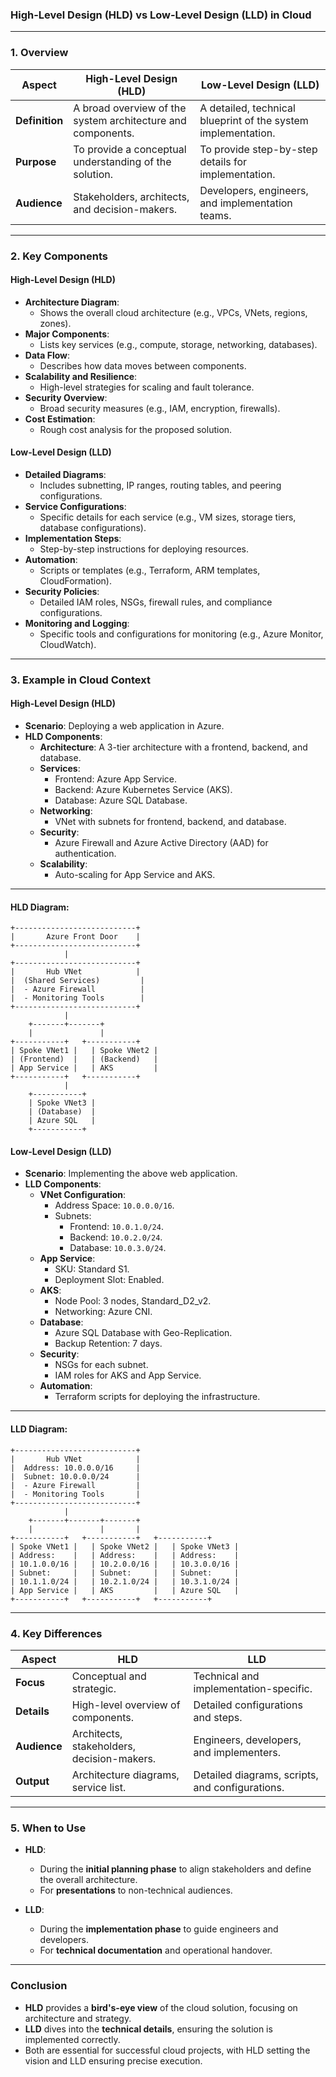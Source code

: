 ### **High-Level Design (HLD) vs Low-Level Design (LLD) in Cloud**

---

### **1. Overview**

| **Aspect**               | **High-Level Design (HLD)**                                      | **Low-Level Design (LLD)**                                      |
|---------------------------|------------------------------------------------------------------|------------------------------------------------------------------|
| **Definition**            | A broad overview of the system architecture and components.     | A detailed, technical blueprint of the system implementation.   |
| **Purpose**               | To provide a conceptual understanding of the solution.          | To provide step-by-step details for implementation.             |
| **Audience**              | Stakeholders, architects, and decision-makers.                 | Developers, engineers, and implementation teams.                |

---

### **2. Key Components**

#### **High-Level Design (HLD)**
- **Architecture Diagram**:
  - Shows the overall cloud architecture (e.g., VPCs, VNets, regions, zones).
- **Major Components**:
  - Lists key services (e.g., compute, storage, networking, databases).
- **Data Flow**:
  - Describes how data moves between components.
- **Scalability and Resilience**:
  - High-level strategies for scaling and fault tolerance.
- **Security Overview**:
  - Broad security measures (e.g., IAM, encryption, firewalls).
- **Cost Estimation**:
  - Rough cost analysis for the proposed solution.

#### **Low-Level Design (LLD)**
- **Detailed Diagrams**:
  - Includes subnetting, IP ranges, routing tables, and peering configurations.
- **Service Configurations**:
  - Specific details for each service (e.g., VM sizes, storage tiers, database configurations).
- **Implementation Steps**:
  - Step-by-step instructions for deploying resources.
- **Automation**:
  - Scripts or templates (e.g., Terraform, ARM templates, CloudFormation).
- **Security Policies**:
  - Detailed IAM roles, NSGs, firewall rules, and compliance configurations.
- **Monitoring and Logging**:
  - Specific tools and configurations for monitoring (e.g., Azure Monitor, CloudWatch).

---

### **3. Example in Cloud Context**

#### **High-Level Design (HLD)**
- **Scenario**: Deploying a web application in Azure.
- **HLD Components**:
  - **Architecture**: A 3-tier architecture with a frontend, backend, and database.
  - **Services**:
    - Frontend: Azure App Service.
    - Backend: Azure Kubernetes Service (AKS).
    - Database: Azure SQL Database.
  - **Networking**:
    - VNet with subnets for frontend, backend, and database.
  - **Security**:
    - Azure Firewall and Azure Active Directory (AAD) for authentication.
  - **Scalability**:
    - Auto-scaling for App Service and AKS.

---

#### **HLD Diagram**:

```plaintext
+---------------------------+
|       Azure Front Door    |
+---------------------------+
            |
+---------------------------+
|       Hub VNet            |
|  (Shared Services)         |
|  - Azure Firewall          |
|  - Monitoring Tools        |
+---------------------------+
            |
    +-------+-------+
    |               |
+-----------+   +-----------+
| Spoke VNet1 |   | Spoke VNet2 |
| (Frontend)  |   | (Backend)   |
| App Service |   | AKS         |
+-----------+   +-----------+
            |
    +-----------+
    | Spoke VNet3 |
    | (Database)  |
    | Azure SQL   |
    +-----------+
```


#### **Low-Level Design (LLD)**
- **Scenario**: Implementing the above web application.
- **LLD Components**:
  - **VNet Configuration**:
    - Address Space: `10.0.0.0/16`.
    - Subnets:
      - Frontend: `10.0.1.0/24`.
      - Backend: `10.0.2.0/24`.
      - Database: `10.0.3.0/24`.
  - **App Service**:
    - SKU: Standard S1.
    - Deployment Slot: Enabled.
  - **AKS**:
    - Node Pool: 3 nodes, Standard_D2_v2.
    - Networking: Azure CNI.
  - **Database**:
    - Azure SQL Database with Geo-Replication.
    - Backup Retention: 7 days.
  - **Security**:
    - NSGs for each subnet.
    - IAM roles for AKS and App Service.
  - **Automation**:
    - Terraform scripts for deploying the infrastructure.

---

#### **LLD Diagram**:

```plaintext
+---------------------------+
|       Hub VNet            |
|  Address: 10.0.0.0/16     |
|  Subnet: 10.0.0.0/24      |
|  - Azure Firewall         |
|  - Monitoring Tools       |
+---------------------------+
            |
    +-------+-------+-------+
    |               |       |
+-----------+   +-----------+   +-----------+
| Spoke VNet1 |   | Spoke VNet2 |   | Spoke VNet3 |
| Address:    |   | Address:    |   | Address:    |
| 10.1.0.0/16 |   | 10.2.0.0/16 |   | 10.3.0.0/16 |
| Subnet:     |   | Subnet:     |   | Subnet:     |
| 10.1.1.0/24 |   | 10.2.1.0/24 |   | 10.3.1.0/24 |
| App Service |   | AKS         |   | Azure SQL   |
+-----------+   +-----------+   +-----------+
```

---

### **4. Key Differences**

| **Aspect**               | **HLD**                                      | **LLD**                                      |
|---------------------------|----------------------------------------------|----------------------------------------------|
| **Focus**                | Conceptual and strategic.                   | Technical and implementation-specific.       |
| **Details**              | High-level overview of components.          | Detailed configurations and steps.           |
| **Audience**             | Architects, stakeholders, decision-makers.  | Engineers, developers, and implementers.     |
| **Output**               | Architecture diagrams, service list.        | Detailed diagrams, scripts, and configurations. |

---




### **5. When to Use**

- **HLD**:
  - During the **initial planning phase** to align stakeholders and define the overall architecture.
  - For **presentations** to non-technical audiences.

- **LLD**:
  - During the **implementation phase** to guide engineers and developers.
  - For **technical documentation** and operational handover.

---

### **Conclusion**
- **HLD** provides a **bird's-eye view** of the cloud solution, focusing on architecture and strategy.
- **LLD** dives into the **technical details**, ensuring the solution is implemented correctly.
- Both are essential for successful cloud projects, with HLD setting the vision and LLD ensuring precise execution.
